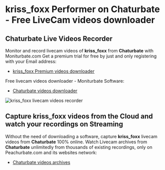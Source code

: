 # kriss_foxx Performer on Chaturbate - Free LiveCam videos downloader

## Chaturbate Live Videos Recorder

Monitor and record livecam videos of **kriss_foxx** from **Chaturbate** with Moniturbate.com
Get a premium trial for free by just and only registering with your Email address:
* [kriss_foxx Premium videos downloader](https://moniturbate.com/request-demo-licence-key.html)

Free livecam videos downloader - Moniturbate Software:
* [Chaturbate videos downloader](https://moniturbate.com/moniturbate-download-software.html)

![kriss_foxx livecam videos recorder](https://peachurnet.com/templates/moniturbate-software.png)


## Capture kriss_foxx videos from the Cloud and watch your recordings on Streaming

Without the need of downloading a software, capture **kriss_foxx** livecam videos from **Chaturbate** 100% online.
Watch Livecam archives from **Chaturbate** unlimitedly from thousands of existing recordings, only on Peachurbate.com and its websites network:
* [Chaturbate videos archives](https://peachurnet.com/)